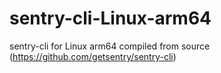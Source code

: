 # sentry-cli-Linux-arm64

sentry-cli for Linux arm64 compiled from source (https://github.com/getsentry/sentry-cli)
